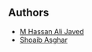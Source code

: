 ## Authors

- [M Hassan Ali Javed](https://github.com/HassanJaved78)
- [Shoaib Asghar](https://github.com/Shoaib-Asghar)
